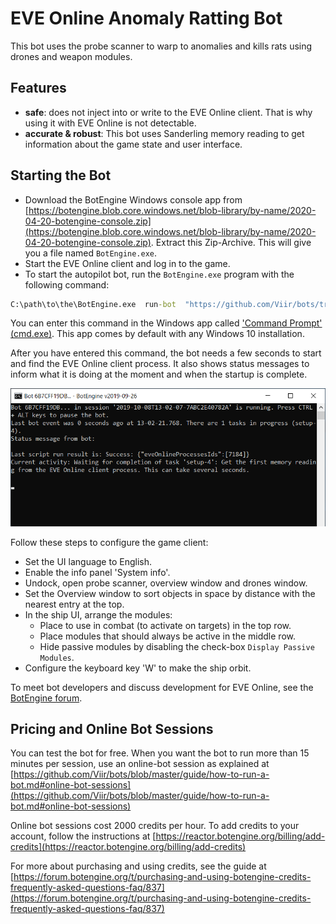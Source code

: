 # EVE Online Anomaly Ratting Bot

This bot uses the probe scanner to warp to anomalies and kills rats using drones and weapon modules. 

## Features

+ **safe**: does not inject into or write to the EVE Online client. That is why using it with EVE Online is not detectable.
+ **accurate & robust**: This bot uses Sanderling memory reading to get information about the game state and user interface.

## Starting the Bot

+ Download the BotEngine Windows console app from 
[https://botengine.blob.core.windows.net/blob-library/by-name/2020-04-20-botengine-console.zip](https://botengine.blob.core.windows.net/blob-library/by-name/2020-04-20-botengine-console.zip). Extract this Zip-Archive. This will give you a file named `BotEngine.exe`.
+ Start the EVE Online client and log in to the game.
+ To start the autopilot bot, run the `BotEngine.exe` program with the following command:

```cmd
C:\path\to\the\BotEngine.exe  run-bot  "https://github.com/Viir/bots/tree/8db3758e0bb81a0a1a6016b1a049f5f55a1b6b4a/implement/applications/eve-online/eve-online-anomaly-ratting-bot"
```
You can enter this command in the Windows app called ['Command Prompt' (cmd.exe)](https://en.wikipedia.org/wiki/Cmd.exe). This app comes by default with any Windows 10 installation.

After you have entered this command, the bot needs a few seconds to start and find the EVE Online client process. It also shows status messages to inform what it is doing at the moment and when the startup is complete.

![EVE Online App Starting](./image/2019-10-08.eve-online-autopilot-bot-startup.png)


Follow these steps to configure the game client:

+ Set the UI language to English.
+ Enable the info panel 'System info'.
+ Undock, open probe scanner, overview window and drones window.
+ Set the Overview window to sort objects in space by distance with the nearest entry at the top.
+ In the ship UI, arrange the modules:
  + Place to use in combat (to activate on targets) in the top row.
  + Place modules that should always be active in the middle row.
  + Hide passive modules by disabling the check-box `Display Passive Modules`.
+ Configure the keyboard key 'W' to make the ship orbit.

To meet bot developers and discuss development for EVE Online, see the [BotEngine forum](https://forum.botengine.org/tags/eve-online).

## Pricing and Online Bot Sessions

You can test the bot for free. When you want the bot to run more than 15 minutes per session, use an online-bot session as explained at [https://github.com/Viir/bots/blob/master/guide/how-to-run-a-bot.md#online-bot-sessions](https://github.com/Viir/bots/blob/master/guide/how-to-run-a-bot.md#online-bot-sessions)

Online bot sessions cost 2000 credits per hour. To add credits to your account, follow the instructions at [https://reactor.botengine.org/billing/add-credits](https://reactor.botengine.org/billing/add-credits)

For more about purchasing and using credits, see the guide at [https://forum.botengine.org/t/purchasing-and-using-botengine-credits-frequently-asked-questions-faq/837](https://forum.botengine.org/t/purchasing-and-using-botengine-credits-frequently-asked-questions-faq/837)

